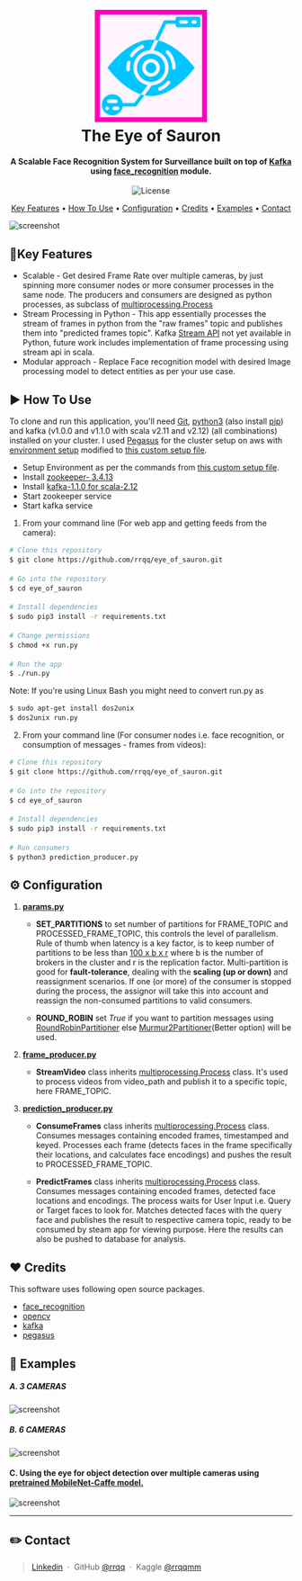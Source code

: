 <h1 align="center">
  <br>
  <a href=""><img src="/data/logo.png" alt="The Eye of Sauron" width="200"></a>
  <br>
  The Eye of Sauron
  <br>
</h1>

<h4 align="center">A Scalable Face Recognition System for Surveillance built on top of <a href="https://kafka.apache.org/" target="_blank">Kafka</a> using <a href="https://github.com/ageitgey/face_recognition" target="_blank">face_recognition</a> module.</h4>

<p align="center">
    <img src="https://img.shields.io/github/license/mashape/apistatus.svg?maxAge=2592000"
         alt="License">

</p>

<p align="center">
  <a href="#-key-features">Key Features</a> •
  <a href="#-how-to-use">How To Use</a> •
  <a href="#-configuration">Configuration</a> •
  <a href="#-credits">Credits</a> •
  <a href="#-examples">Examples</a> •
  <a href="#-contact">Contact</a>
</p>

![screenshot](/data/6_2.gif)

## 📝Key Features

-   Scalable - Get desired Frame Rate over multiple cameras, by just spinning more consumer nodes or more consumer processes in the same node. The producers and consumers are designed as python processes, as subclass of [multiprocessing.Process](https://docs.python.org/3.5/library/multiprocessing.html#multiprocessing.Process)
-   Stream Processing in Python - This app essentially processes the stream of frames in python from the "raw frames" topic and publishes them into "predicted frames topic". Kafka [Stream API](https://kafka.apache.org/20/documentation/streams/) not yet available in Python, future work includes implementation of frame processing using stream api in scala.
-   Modular approach - Replace Face recognition model with desired Image processing model to detect entities as per your use case.

## ▶️ How To Use

To clone and run this application, you'll need [Git](https://git-scm.com), [python3](https://www.python.org/downloads/) (also install  [pip](https://docs.python.org/3/installing/index.html)) and kafka (v1.0.0 and v1.1.0 with scala v2.11 and v2.12) (all combinations) installed on your cluster. I used [Pegasus](https://github.com/InsightDataScience/pegasus) for the cluster setup on aws with [environment setup](https://github.com/InsightDataScience/pegasus/blob/master/install/environment/install_env.sh) modified to [this custom setup file](/cluster_setup/install_env.sh).

-   Setup Environment as per the commands from [this custom setup file](/cluster_setup/install_env.sh).
-   Install [zookeeper- 3.4.13](https://s3-us-west-2.amazonaws.com/insight-tech/zookeeper/zookeeper-3.4.13.tar.gz)
-   Install [kafka-1.1.0 for scala-2.12](https://s3-us-west-2.amazonaws.com/insight-tech/kafka/kafka_2.12-1.1.0.tar.gz)
-   Start zookeeper service
-   Start kafka service

1.  From your command line (For web app and getting feeds from the camera):

```bash
# Clone this repository
$ git clone https://github.com/rrqq/eye_of_sauron.git

# Go into the repository
$ cd eye_of_sauron

# Install dependencies
$ sudo pip3 install -r requirements.txt

# Change permissions
$ chmod +x run.py

# Run the app
$ ./run.py
```

Note: If you're using Linux Bash you might need to convert run.py as

```bash
$ sudo apt-get install dos2unix
$ dos2unix run.py
```

2.  From your command line (For consumer nodes i.e. face recognition, or consumption of messages - frames from videos):

```bash
# Clone this repository
$ git clone https://github.com/rrqq/eye_of_sauron.git

# Go into the repository
$ cd eye_of_sauron

# Install dependencies
$ sudo pip3 install -r requirements.txt

# Run consumers
$ python3 prediction_producer.py
```

## ⚙️ Configuration

1.  [**params.py**](params.py)

    -   **SET_PARTITIONS** to set number of partitions for FRAME_TOPIC and PROCESSED_FRAME_TOPIC, this controls the level of parallelism. Rule of thumb when latency is a key factor, is to keep number of partitions to be less than [100 x b x r](https://www.confluent.io/blog/how-choose-number-topics-partitions-kafka-cluster) where b is the number of brokers in the cluster and r is the replication factor. Multi-partition is good for **fault-tolerance**, dealing with the **scaling (up or down)** and reassignment scenarios. If one (or more) of the consumer is stopped during the process, the assignor will take this into account and reassign the non-consumed partitions to valid consumers.

    -   **ROUND_ROBIN** set _True_ if you want to partition messages using [RoundRobinPartitioner](https://kafka-python.readthedocs.io/en/master/_modules/kafka/partitioner/roundrobin.html#RoundRobinPartitioner) else [Murmur2Partitioner](https://kafka-python.readthedocs.io/en/master/_modules/kafka/partitioner/hashed.html#Murmur2Partitioner)(Better option) will be used.

2.  [**frame_producer.py**](frame_producer.py)

    -   **StreamVideo** class inherits [multiprocessing.Process](https://docs.python.org/3.5/library/multiprocessing.html#multiprocessing.Process) class. It's used to process videos from video_path and publish it to a specific topic, here FRAME_TOPIC.


3.  [**prediction_producer.py**](prediction_producer.py)

    -   **ConsumeFrames** class inherits [multiprocessing.Process](https://docs.python.org/3.5/library/multiprocessing.html#multiprocessing.Process) class. Consumes messages containing encoded frames, timestamped and keyed. Processes each frame (detects faces in the frame specifically their locations, and calculates face encodings) and pushes the result to PROCESSED_FRAME_TOPIC.

    -   **PredictFrames** class inherits [multiprocessing.Process](https://docs.python.org/3.5/library/multiprocessing.html#multiprocessing.Process) class. Consumes messages containing encoded frames, detected face locations and encodings. The process waits for User Input i.e. Query or Target faces to look for. Matches detected faces with the query face and publishes the result to respective camera topic, ready to be consumed by steam app for viewing purpose. Here the results can also be pushed to database for analysis.

## ❤️ Credits

This software uses following open source packages.

-   [face_recognition](https://github.com/ageitgey/face_recognition)
-   [opencv](https://github.com/opencv/opencv)
-   [kafka](https://github.com/apache/kafka)
-   [pegasus](https://github.com/InsightDataScience/pegasus)

## 💼 Examples

##### A. 3 CAMERAS

![screenshot](/data/3_1.gif)

##### B. 6 CAMERAS

![screenshot](/data/6_1.gif)

#### C. Using the eye for object detection over multiple cameras using [pretrained MobileNet-Caffe model.](https://github.com/shicai/MobileNet-Caffe)

![screenshot](/data/demov0.gif)

* * *

## ✏️ Contact

> [Linkedin](https://www.linkedin.com/in/rohitmehra-utsa/)  · 
> GitHub [@rrqq](https://github.com/rrqq)  · 
> Kaggle [@rrqqmm](https://www.kaggle.com/rrqqmm)
